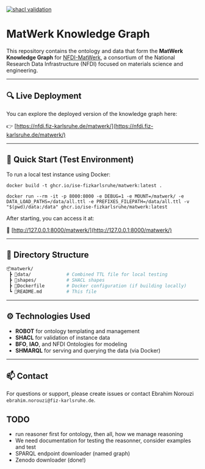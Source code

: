 [![shacl validation](https://github.com/ISE-FIZKarlsruhe/matwerk/actions/workflows/kg-validation.yml/badge.svg)](https://github.com/ISE-FIZKarlsruhe/matwerk/actions/workflows/kg-validation.yml)

# MatWerk Knowledge Graph

This repository contains the ontology and data that form the **MatWerk Knowledge Graph** for [NFDI-MatWerk](https://nfdi-matwerk.de/), a consortium of the National Research Data Infrastructure (NFDI) focused on materials science and engineering.

---

## 🔍 Live Deployment

You can explore the deployed version of the knowledge graph here:

👉 [https://nfdi.fiz-karlsruhe.de/matwerk/](https://nfdi.fiz-karlsruhe.de/matwerk/)

---

## 🚀 Quick Start (Test Environment)

To run a local test instance using Docker:

```shell
docker build -t ghcr.io/ise-fizkarlsruhe/matwerk:latest .

docker run --rm -it -p 8000:8000 -e DEBUG=1 -e MOUNT=/matwerk/ -e DATA_LOAD_PATHS=/data/all.ttl -e PREFIXES_FILEPATH=/data/all.ttl -v "$(pwd)/data:/data" ghcr.io/ise-fizkarlsruhe/matwerk:latest
```

After starting, you can access it at:

🔗 [http://127.0.0.1:8000/matwerk/](http://127.0.0.1:8000/matwerk/)

---

## 📁 Directory Structure

```bash
📦matwerk/
 ┣ 📂data/             # Combined TTL file for local testing
 ┣ 📂shapes/           # SHACL shapes
 ┣ 📄Dockerfile        # Docker configuration (if building locally)
 ┗ 📄README.md         # This file
```

---

## ⚙️ Technologies Used

- **ROBOT** for ontology templating and management
- **SHACL** for validation of instance data
- **BFO**, **IAO**, and NFDI Ontologies for modeling
- **SHMARQL** for serving and querying the data (via Docker)

---

## 📫 Contact

For questions or support, please create issues or contact Ebrahim Norouzi `ebrahim.norouzi@fiz-karlsruhe.de`.

## TODO
- run reasoner first for ontology, then all, how we manage reasoning
- We need documentation for testing the reasonner, consider examples and test
- SPARQL endpoint downloader (named graph)
- Zenodo downloader (done!)